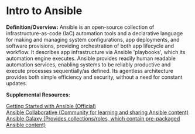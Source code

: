 # Intro to Ansible
**Definition/Overview:** Ansible is an open-source collection of infrastructure-as-code (IaC) automation tools and a declarative language for making and managing system configurations, app deployments, and software provisions, providing orchestration of both app lifecycle and workflow. It describes app infrastructure via Ansible 'playbooks', which its automation engine executes. Ansible provides readily human readable automation services, enabling systems to be reliably productive and execute processes sequentially/as defined. Its agentless architecture provides both simple efficiency and security, without a need for constant updates.

**Supplemental Resources:**

[Getting Started with Ansible (Official)](http://www.ansible.com/get-started)  
[Ansible Collaborative (Community for learning and sharing Ansible content)](https://www.redhat.com/en/ansible-collaborative)  
[Ansible Galaxy (Provides collections/roles, which contain pre-packaged Ansible content)](http://galaxy.ansible.com)
